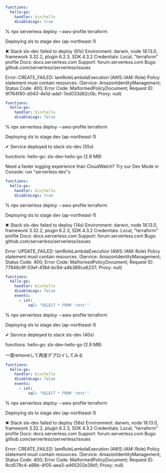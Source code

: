 ```yaml
functions:
  hello-go:
    handler: bin/hello
    disableLogs: true
```

% npx serverless deploy --aws-profile terraform

Deploying sls to stage dev (ap-northeast-1)

✖ Stack sls-dev failed to deploy (61s)
Environment: darwin, node 18.13.0, framework 3.32.2, plugin 6.2.3, SDK 4.3.2
Credentials: Local, "terraform" profile
Docs:        docs.serverless.com
Support:     forum.serverless.com
Bugs:        github.com/serverless/serverless/issues

Error:
CREATE_FAILED: IamRoleLambdaExecution (AWS::IAM::Role)
Policy statement must contain resources. (Service: AmazonIdentityManagement; Status Code: 400; Error Code: MalformedPolicyDocument; Request ID: 9f764f80-d043-4e1d-ada1-7ed033d82c0b; Proxy: null)


```yaml
functions:
  hello-go:
    handler: bin/hello
    disableLogs: false
```

% npx serverless deploy --aws-profile terraform

Deploying sls to stage dev (ap-northeast-1)

✔ Service deployed to stack sls-dev (55s)

functions:
  hello-go: sls-dev-hello-go (2.9 MB)

Need a faster logging experience than CloudWatch? Try our Dev Mode in Console: run "serverless dev"s


```yaml
functions:
  hello-go:
    handler: bin/hello
    disableLogs: true
```

% npx serverless deploy --aws-profile terraform

Deploying sls to stage dev (ap-northeast-1)

✖ Stack sls-dev failed to deploy (14s)
Environment: darwin, node 18.13.0, framework 3.32.2, plugin 6.2.3, SDK 4.3.2
Credentials: Local, "terraform" profile
Docs:        docs.serverless.com
Support:     forum.serverless.com
Bugs:        github.com/serverless/serverless/issues

Error:
UPDATE_FAILED: IamRoleLambdaExecution (AWS::IAM::Role)
Policy statement must contain resources. (Service: AmazonIdentityManagement; Status Code: 400; Error Code: MalformedPolicyDocument; Request ID: 77846c9f-03ef-418d-bc9d-a4b389ca6237; Proxy: null)


```yaml
functions:
  hello-go:
    handler: bin/hello
    disableLogs: false
    events:
      - iot:
          sql: "SELECT * FROM 'test'"
```

% npx serverless deploy --aws-profile terraform

Deploying sls to stage dev (ap-northeast-1)

✔ Service deployed to stack sls-dev (40s)

functions:
  hello-go: sls-dev-hello-go (2.9 MB)


一度removeして再度デプロイしてみる
```yaml
functions:
  hello-go:
    handler: bin/hello
    disableLogs: false
    events:
      - iot:
          sql: "SELECT * FROM 'test'"
```

% npx serverless deploy --aws-profile terraform

Deploying sls to stage dev (ap-northeast-1)

✖ Stack sls-dev failed to deploy (56s)
Environment: darwin, node 18.13.0, framework 3.32.2, plugin 6.2.3, SDK 4.3.2
Credentials: Local, "terraform" profile
Docs:        docs.serverless.com
Support:     forum.serverless.com
Bugs:        github.com/serverless/serverless/issues

Error:
CREATE_FAILED: IamRoleLambdaExecution (AWS::IAM::Role)
Policy statement must contain resources. (Service: AmazonIdentityManagement; Status Code: 400; Error Code: MalformedPolicyDocument; Request ID: 9cd579c4-a98b-4f05-aea3-a465202e39d1; Proxy: null)


